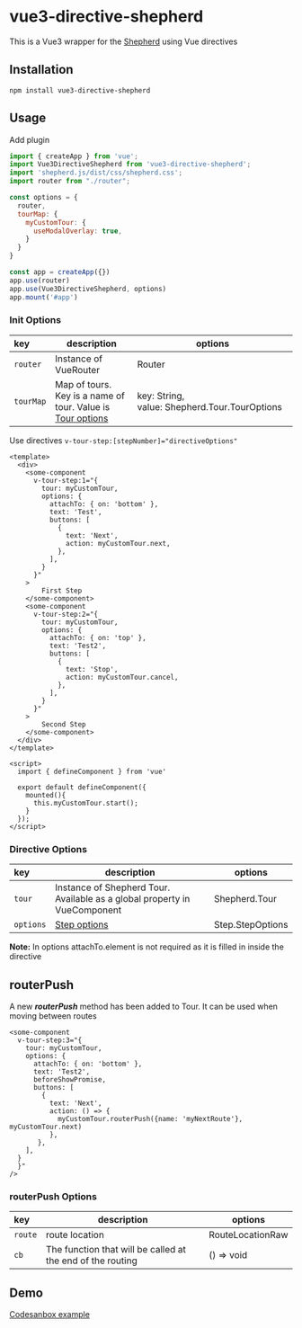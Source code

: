 # vue3-directive-shepherd

This is a Vue3 wrapper for the [Shepherd](https://github.com/shipshapecode/shepherd) using Vue directives

## Installation

`npm install vue3-directive-shepherd`

## Usage

Add plugin

```javascript
import { createApp } from 'vue';
import Vue3DirectiveShepherd from 'vue3-directive-shepherd';
import 'shepherd.js/dist/css/shepherd.css';
import router from "./router";

const options = {
  router,
  tourMap: {
    myCustomTour: {
      useModalOverlay: true,
    }
  }
}

const app = createApp({})
app.use(router)
app.use(Vue3DirectiveShepherd, options)
app.mount('#app')
```

### Init Options
|key|description|options|
|:---|---|---|
| `router` | Instance of VueRouter | Router |
| `tourMap` | Map of tours. Key is a name of tour. Value is [Tour options](https://shepherdjs.dev/docs/Tour.html) | key:&nbsp;String, value:&nbsp;Shepherd.Tour.TourOptions |


Use directives ```v-tour-step:[stepNumber]="directiveOptions"```

```vue
<template>
  <div>
    <some-component
      v-tour-step:1="{
        tour: myCustomTour,
        options: {
          attachTo: { on: 'bottom' },
          text: 'Test',
          buttons: [
            {
              text: 'Next',
              action: myCustomTour.next,
            },
          ],
        }
      }"
    >
        First Step
    </some-component>
    <some-component
      v-tour-step:2="{
        tour: myCustomTour,
        options: {
          attachTo: { on: 'top' },
          text: 'Test2',
          buttons: [
            {
              text: 'Stop',
              action: myCustomTour.cancel,
            },
          ],
        }
      }"
    >
        Second Step
    </some-component>
  </div>
</template>

<script>
  import { defineComponent } from 'vue'

  export default defineComponent({
    mounted(){
      this.myCustomTour.start();
    }
  });
</script>
```

### Directive Options
|key|description|options|
|:---|---|---|
| `tour` | Instance of Shepherd Tour. Available as a global property in VueComponent | Shepherd.Tour |
| `options` | [Step options](https://shepherdjs.dev/docs/Step.html) | Step.StepOptions |

**Note:** In options attachTo.element is not required as it is filled in inside the directive

## routerPush
A new ***routerPush*** method has been added to Tour. It can be used when moving between routes
```vue
<some-component
  v-tour-step:3="{
    tour: myCustomTour,
    options: {
      attachTo: { on: 'bottom' },
      text: 'Test2',
      beforeShowPromise,
      buttons: [
        {
          text: 'Next',
          action: () => {
            myCustomTour.routerPush({name: 'myNextRoute'}, myCustomTour.next)
          },
       },
    ],
  }
  }"
/>
```
### routerPush Options
|key|description|options|
|:---|---|---|
| `route` | route location | RouteLocationRaw |
| `cb` | The function that will be called at the end of the routing | () => void |

## Demo

[Codesanbox example](https://codesandbox.io/s/focused-hofstadter-v6uicy)
